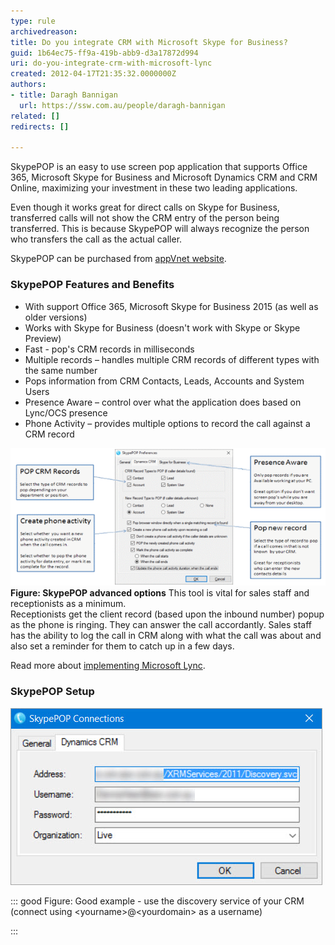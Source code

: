 ```yaml
---
type: rule
archivedreason: 
title: Do you integrate CRM with Microsoft Skype for Business?
guid: 1b64ec75-ff9a-419b-abb9-d3a17872d994
uri: do-you-integrate-crm-with-microsoft-lync
created: 2012-04-17T21:35:32.0000000Z
authors:
- title: Daragh Bannigan
  url: https://ssw.com.au/people/daragh-bannigan
related: []
redirects: []

---
```


SkypePOP is an easy to use screen pop application that supports Office 365, Microsoft Skype for Business and Microsoft Dynamics CRM and CRM Online, maximizing your investment in these two leading applications.

Even though it works great for direct calls on Skype for Business, transferred calls will not show the CRM entry of the person being transferred. This is because SkypePOP will always recognize the person who transfers the call as the actual caller.

<!--endintro-->

SkypePOP can be purchased from     [appVnet website](http://www.appvnet.com/).

### SkypePOP Features and Benefits


* With support Office 365, Microsoft Skype for Business 2015 (as well as older versions)
* Works with Skype for Business (doesn't work with Skype or Skype Preview)
* Fast - pop's CRM records in milliseconds
* Multiple records – handles multiple CRM records of different types with the same number
* Pops information from CRM Contacts, Leads, Accounts and System Users
* Presence Aware – control over what the application does based on Lync/OCS presence
* Phone Activity – provides multiple options to record the call against a CRM record

![](lyncPOP-options.png)**Figure: SkypePOP advanced options** 
This tool is vital for sales staff and receptionists as a minimum.     
Receptionists get the client record (based upon the inbound number) popup as the phone is ringing. They can answer the call accordantly. Sales staff has the ability to log the call in CRM along with what the call was about and also set a reminder for them to catch up in a few days.

Read more about     [implementing Microsoft Lync](http://www.ssw.com.au/ssw/Consulting/Lync.aspx).

### SkypePOP Setup


![](2016-12-02_15-14-23.jpg)


::: good
Figure: Good example - use the discovery service of your CRM (connect using &lt;yourname&gt;@&lt;yourdomain&gt; as a username)

:::
